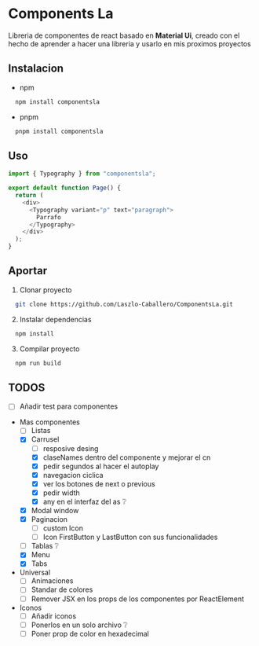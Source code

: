 # Components La

Libreria de componentes de react basado en **Material Ui**,
creado con el hecho de aprender a hacer una libreria y usarlo en mis
proximos proyectos

## Instalacion

- npm

```bash
  npm install componentsla
```

- pnpm

```bash
  pnpm install componentsla
```

## Uso

```ts
import { Typography } from "componentsla";

export default function Page() {
  return (
    <div>
      <Typography variant="p" text="paragraph">
        Parrafo
      </Typography>
    </div>
  );
}
```

## Aportar

1. Clonar proyecto

```bash
  git clone https://github.com/Laszlo-Caballero/ComponentsLa.git
```

2. Instalar dependencias

```bash
  npm install
```

3. Compilar proyecto

```bash
  npm run build
```

## TODOS

- [ ] Añadir test para componentes
- Mas componentes
  - [ ] Listas
  - [x] Carrusel
    - [ ] resposive desing
    - [x] claseNames dentro del componente y mejorar el cn
    - [x] pedir segundos al hacer el autoplay
    - [x] navegacion ciclica
    - [x] ver los botones de next o previous
    - [x] pedir width
    - [x] any en el interfaz del as ❔
  - [x] Modal window
  - [x] Paginacion
    - [ ] custom Icon
    - [ ] Icon FirstButton y LastButton con sus funcionalidades
  - [ ] Tablas ❔
  - [x] Menu
  - [x] Tabs
- Universal
  - [ ] Animaciones
  - [ ] Standar de colores
  - [ ] Remover JSX en los props de los componentes por ReactElement
- Iconos
  - [ ] Añadir iconos
  - [ ] Ponerlos en un solo archivo ❔
  - [ ] Poner prop de color en hexadecimal
